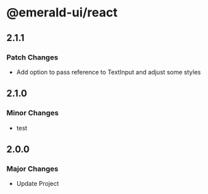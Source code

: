 # @emerald-ui/react

## 2.1.1

### Patch Changes

- Add option to pass reference to TextInput and adjust some styles

## 2.1.0

### Minor Changes

- test

## 2.0.0

### Major Changes

- Update Project
